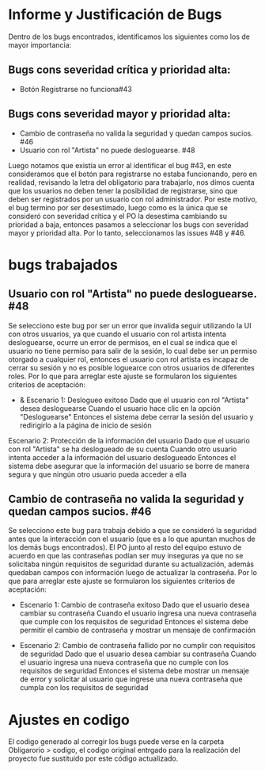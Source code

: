 # Informe y Justificación de Bugs

Dentro de los bugs encontrados, identificamos los siguientes como los de mayor importancia:

## Bugs cons severidad crítica y prioridad alta:
* Botón Registrarse no funciona#43

## Bugs cons severidad mayor y prioridad alta:
* Cambio de contraseña no valida la seguridad y quedan campos sucios. #46
* Usuario con rol "Artista" no puede desloguearse. #48

Luego notamos que existía un error al identificar el bug #43, en este consideramos que el botón para registrarse no estaba funcionando, pero en realidad, revisando la letra del obligatorio para trabajarlo, nos dimos cuenta que los usuarios no deben tener la posibilidad de registrarse, sino que deben ser registrados por un usuario con rol administrador. Por este motivo, el bug termino por ser desestimado, luego como es la única que se consideró con severidad crítica y el PO la desestima cambiando su prioridad a baja, entonces pasamos a seleccionar los bugs con severidad mayor y prioridad alta. Por lo tanto, seleccionamos las issues #48 y #46.

# bugs trabajados

## Usuario con rol "Artista" no puede desloguearse. #48

Se selecciono este bug por ser un error que invalida seguir utilizando la UI con otros usuarios, ya que cuando el usuario con rol artista intenta desloguearse, ocurre un error de permisos, en el cual se indica que el usuario no tiene permiso para salir de la sesión, lo cual debe ser un permiso otorgado a cualquier rol, entonces el usuario con rol artista es incapaz de cerrar su sesión y no es posible loguearce con otros usuarios de diferentes roles. Por lo que para arreglar este ajuste se formularon los siguientes criterios de aceptación:

* & Escenario 1: Deslogueo exitoso
Dado que el usuario con rol "Artista" desea desloguearse
Cuando el usuario hace clic en la opción "Desloguearse"
Entonces el sistema debe cerrar la sesión del usuario y redirigirlo a la página de inicio de sesión

Escenario 2: Protección de la información del usuario
Dado que el usuario con rol "Artista" se ha deslogueado de su cuenta
Cuando otro usuario intenta acceder a la información del usuario deslogueado
Entonces el sistema debe asegurar que la información del usuario se borre de manera segura y que ningún otro usuario pueda acceder a ella

## Cambio de contraseña no valida la seguridad y quedan campos sucios. #46

Se selecciono este bug para trabaja debido a que se consideró la seguridad antes que la interacción con el usuario (que es a lo que apuntan muchos de los demás bugs encontrados). El PO junto al resto del equipo estuvo de acuerdo en que las contraseñas podían ser muy inseguras ya que no se solicitaba ningún requisitos de seguridad durante su actualización, además quedaban campos con información luego de actualizar la contraseña. Por lo que para arreglar este ajuste se formularon los siguientes criterios de aceptación:

* Escenario 1: Cambio de contraseña exitoso
Dado que el usuario desea cambiar su contraseña
Cuando el usuario ingresa una nueva contraseña que cumple con los requisitos de seguridad
Entonces el sistema debe permitir el cambio de contraseña y mostrar un mensaje de confirmación

* Escenario 2: Cambio de contraseña fallido por no cumplir con requisitos de seguridad
Dado que el usuario desea cambiar su contraseña
Cuando el usuario ingresa una nueva contraseña que no cumple con los requisitos de seguridad
Entonces el sistema debe mostrar un mensaje de error y solicitar al usuario que ingrese una nueva contraseña que cumpla con los requisitos de seguridad

# Ajustes en codigo 

El codigo generado al corregir los bugs puede verse en la carpeta Obligarorio > codigo, el codigo original entrgado para la realización del proyecto fue sustituido por este código actualizado.